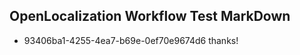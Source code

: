 ## OpenLocalization Workflow Test MarkDown
* 93406ba1-4255-4ea7-b69e-0ef70e9674d6 thanks!

<!--HONumber=Jul16_HO2-->


